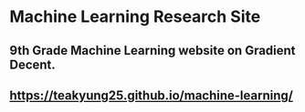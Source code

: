 # Machine Learning Research Site
## 9th Grade Machine Learning website on Gradient Decent. 
## https://teakyung25.github.io/machine-learning/
